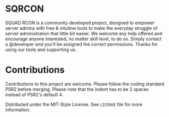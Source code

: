 # SQRCON

SQUAD RCON is a community developed project, designed to empower server admins with free & intuitive tools to make the everyday struggle of server administration that little bit easier. We welcome any help offered and encourage anyone interested, no matter skill level, to do so. Simply contact a @developer and you'll be assigned the correct permissions. Thanks for using our tools and supporting us.

# Contributions

Contributions to this project are welcome. Please follow the coding standard PSR2 before merging. Please note that the indent has to be 2 spaces instead of PSR2's default 4.

Distributed under the MIT-Style License. See `LICENSE` file for more information.
